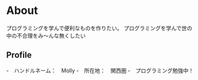 # About
プログラミングを学んで便利なものを作りたい。
プログラミングを学んで世の中の不合理をみ〜んな無くしたい


## Profile
-　ハンドルネーム：　Molly
-　所在地：　関西圏
-　プログラミング勉強中！

